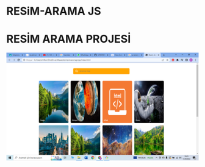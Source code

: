 # RESiM-ARAMA JS


<h1 align-center> RESİM ARAMA PROJESİ</h1>
<img src="https://github.com/MFKORKMAZ42/RES-M-ARAMA/blob/master/resim%20arama.png"/>
